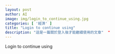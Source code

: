 ```yaml
---
layout: post
author: AI
image: img/login_to_continue_using.jpg
categories: [ '經濟' ]
title: "Login to continue using"  
description: "這是一篇關於登入後才能繼續使用的文章"  "
---
```

Login to continue using